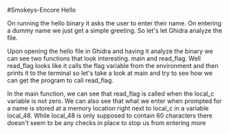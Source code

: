 #Smokeys-Encore Hello

On running the hello binary it asks the user to enter their name. On entering a dummy name we just get a simple greeting.
So let's let Ghidra analyze the file. 

Upon opening the hello file in Ghidra and having it analyze the binary we can see two functions that look interesting.
main and read_flag.
Well read_flag looks like it calls the flag variable from the environment and then prints it to the terminal
so let's take a look at main and try to see how we can get the program to call read_flag.

In the main function, we can see that read_flag is called when the local_c variable is not zero. 
We can also see that what we enter when prompted for a name is stored at a memory location right next to local_c
in a variable local_48.
While local_48 is only supposed to contain 60 characters there doesn't seem to be any checks in place to stop us from entering more 
